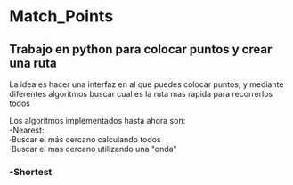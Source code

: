 
# Match_Points
<h2><b>Trabajo en python para colocar puntos y crear una ruta</b></h2>

La idea es hacer una interfaz en al que puedes colocar puntos, y mediante diferentes algoritmos buscar cual es la ruta mas rapida para recorrerlos todos

<p>
Los algoritmos implementados hasta ahora son:<br>
    -Nearest:<br/>
          ·Buscar el más cercano calculando todos<br/>
        ·Buscar el mas cercano utilizando una "onda"
    <h3>-Shortest

